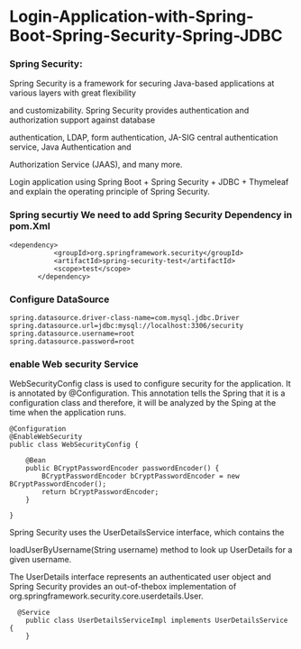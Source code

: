 # Login-Application-with-Spring-Boot-Spring-Security-Spring-JDBC
### Spring Security: 
Spring Security is a framework for securing Java-based applications at various layers with great flexibility

and customizability. Spring Security provides authentication and authorization support against database

authentication, LDAP, form authentication, JA-SIG central authentication service, Java Authentication and

Authorization Service (JAAS), and many more. 

 Login application using Spring Boot + Spring Security + JDBC + Thymeleaf and explain the operating principle of Spring Security.
 
 ### Spring securtiy We need to add Spring Security Dependency in pom.Xml
 
 ```
 <dependency>
			<groupId>org.springframework.security</groupId>
			<artifactId>spring-security-test</artifactId>
			<scope>test</scope>
		</dependency>
 ```
 ### Configure DataSource
 
 ```
 spring.datasource.driver-class-name=com.mysql.jdbc.Driver
spring.datasource.url=jdbc:mysql://localhost:3306/security
spring.datasource.username=root
spring.datasource.password=root
```

### enable Web security Service 

WebSecurityConfig class is used to configure security for the application. It is annotated by @Configuration. This annotation tells the Spring that it is a configuration class and therefore, it will be analyzed by the Sping at the time when the application runs.

```
@Configuration
@EnableWebSecurity
public class WebSecurityConfig {

    @Bean
    public BCryptPasswordEncoder passwordEncoder() {
        BCryptPasswordEncoder bCryptPasswordEncoder = new BCryptPasswordEncoder();
        return bCryptPasswordEncoder;
    }

}
```
Spring Security uses the UserDetailsService interface, which contains the

loadUserByUsername(String username) method to look up UserDetails for a given username. 

The UserDetails interface represents an authenticated user object and Spring Security provides an out-of-thebox implementation of org.springframework.security.core.userdetails.User.

```
  @Service
    public class UserDetailsServiceImpl implements UserDetailsService {
    }


